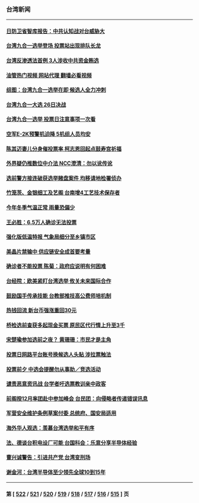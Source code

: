 ### 台湾新闻
---
#### [日防卫省智库报告：中共认知战对台威胁大](../../pages/ncid1349361/n13873353.md?11261245) 
#### [台湾九合一选举登场 投票站出现排队长龙](../../pages/ncid1349361/n13873331.md?11261245) 
#### [台湾反渗透法首例 3人涉收中共资金贿选](../../pages/ncid1349361/n13872965.md?11261245) 
#### [油管热门视频 网站代理 翻墙必看视频](http://138.2.39.72:81/youtube.html?epic-marker?11261245)
#### [组图：台湾九合一选举在即 候选人全力冲刺](../../pages/ncid1349361/n13872757.md?11261245) 
#### [台湾九合一大选 26日决战](../../pages/ncid1349361/n13872960.md?11261245) 
#### [台湾九合一选举 投票日注意事项一次看](../../pages/ncid1349361/n13873079.md?11261245) 
#### [空军E-2K预警机迫降 5机组人员均安](../../pages/ncid1349361/n13873064.md?11261245) 
#### [陈其迈妻儿分身催投票率 柯志恩回起点鼓寿宫祈福](../../pages/ncid1349361/n13873068.md?11261245) 
#### [外界疑仍推数位中介法 NCC澄清：勿以讹传讹](../../pages/ncid1349361/n13873063.md?11261245) 
#### [选前警方接连破获选举赌盘案件 均移请地检署侦办](../../pages/ncid1349361/n13873071.md?11261245) 
#### [竹笼茨、金银细工及艺阁 台南增4工艺技术保存者](../../pages/ncid1349361/n13873035.md?11261245) 
#### [今年冬季气温正常 雨量恐偏少](../../pages/ncid1349361/n13873066.md?11261245) 
#### [王必胜：6.5万人确诊无法投票](../../pages/ncid1349361/n13873027.md?11261245) 
#### [强化版低温特报 气象局细分至乡镇市区](../../pages/ncid1349361/n13873037.md?11261245) 
#### [美晶片禁输中 供应链安全成首要考量](../../pages/ncid1349361/n13873024.md?11261245) 
#### [确诊者不能投票 陈菊：政府应说明有何困难](../../pages/ncid1349361/n13873040.md?11261245) 
#### [台经院：欧美紧盯台湾选举 攸关未来国际合作](../../pages/ncid1349361/n13873021.md?11261245) 
#### [鼓励国手传承技能 台教部推技高公费师培机制](../../pages/ncid1349361/n13873034.md?11261245) 
#### [热钱回流 新台币强涨重回30元](../../pages/ncid1349361/n13872977.md?11261245) 
#### [桥检选前查获多起现金买票 原民区代行情上升至3千](../../pages/ncid1349361/n13872967.md?11261245) 
#### [宋楚瑜参加选前之夜？ 黄珊珊：市民才是主角](../../pages/ncid1349361/n13872959.md?11261245) 
#### [投票日网路平台账号换候选人头贴 涉拉票触法](../../pages/ncid1349361/n13872966.md?11261245) 
#### [投票前夕 中选会提醒勿从事助／竞选活动](../../pages/ncid1349361/n13872969.md?11261245) 
#### [谴责恶意资讯战 台学者吁选票教训亲中政客](../../pages/ncid1349361/n13872946.md?11261245) 
#### [前阁揆12月率团赴中参加峰会 台民团：向侵略者传递错误讯息](../../pages/ncid1349361/n13872923.md?11261245) 
#### [军营安全维护条例草案付委 总统府、国安局适用](../../pages/ncid1349361/n13872914.md?11261245) 
#### [海外华人观选：羡慕台湾选举和平有序](../../pages/ncid1349361/n13872901.md?11261245) 
#### [法、德谈台积电设厂可能 台国科会：乐意分享半导体经验](../../pages/ncid1349361/n13872926.md?11261245) 
#### [曹兴诚警告：引进共产党 台湾变刑场](../../pages/ncid1349361/n13872842.md?11261245) 
#### [谢金河：台湾半导体至少领先全球10到15年](../../pages/ncid1349361/n13872837.md?11261245) 

---
#### 第 [ [522](./522.md?11261245) / [521](./521.md?11261245) / [520](./520.md?11261245) / [519](./519.md?11261245) / [518](./518.md?11261245) / [517](./517.md?11261245) / [516](./516.md?11261245) / [515](./515.md?11261245) ] 页
